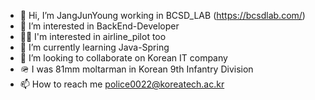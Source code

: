 - 👋 Hi, I’m JangJunYoung working in BCSD_LAB (https://bcsdlab.com/)
- 👀 I’m interested in BackEnd-Developer
- 👨‍✈️ I'm interested in airline_pilot too
- 🌱 I’m currently learning Java-Spring
- 💞️ I’m looking to collaborate on Korean IT company
- 🪖 I was 81mm moltarman in Korean 9th Infantry Division
- 📫 How to reach me police0022@koreatech.ac.kr

<!---
johnny19991006/johnny19991006 is a ✨ special ✨ repository because its `README.md` (this file) appears on your GitHub profile.
You can click the Preview link to take a look at your changes.
--->
